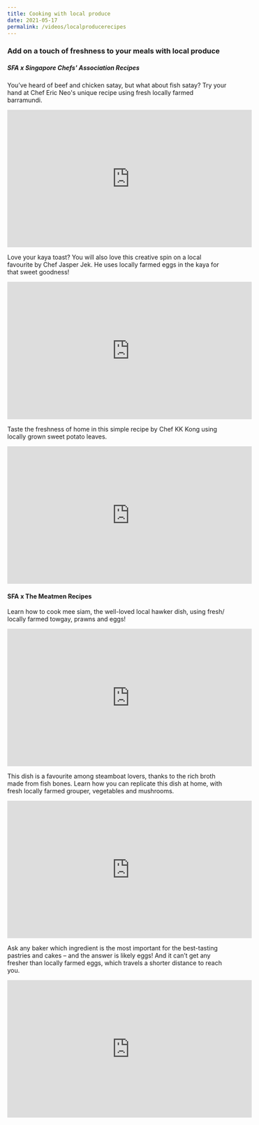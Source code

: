 ```yaml
---
title: Cooking with local produce
date: 2021-05-17
permalink: /videos/localproducerecipes
---
```

### Add on a touch of freshness to your meals with local produce


##### SFA x Singapore Chefs' Association Recipes

You’ve heard of beef and chicken satay, but what about fish satay? Try your hand at Chef Eric Neo's unique recipe using fresh locally farmed barramundi. 

<iframe width="560" height="315" src="https://www.youtube.com/embed/miuYKpxM1So" title="YouTube video player" frameborder="0" allow="accelerometer; autoplay; clipboard-write; encrypted-media; gyroscope; picture-in-picture" allowfullscreen></iframe>

Love your kaya toast? You will also love this creative spin on a local favourite by Chef Jasper Jek. He uses locally farmed eggs in the kaya for that sweet goodness!

<iframe width="560" height="315" src="https://www.youtube.com/embed/h77kSrC_xLs" title="YouTube video player" frameborder="0" allow="accelerometer; autoplay; clipboard-write; encrypted-media; gyroscope; picture-in-picture" allowfullscreen></iframe>

Taste the freshness of home in this simple recipe by Chef KK Kong using locally grown sweet potato leaves.

<iframe width="560" height="315" src="https://www.youtube.com/embed/itszntcFREM" title="YouTube video player" frameborder="0" allow="accelerometer; autoplay; clipboard-write; encrypted-media; gyroscope; picture-in-picture" allowfullscreen></iframe>

#### SFA x The Meatmen Recipes

Learn how to cook mee siam, the well-loved local hawker dish, using fresh/ locally farmed towgay, prawns and eggs!

<iframe width="560" height="315" src="https://www.youtube.com/embed/i-XSepuYEDw" title="YouTube video player" frameborder="0" allow="accelerometer; autoplay; clipboard-write; encrypted-media; gyroscope; picture-in-picture" allowfullscreen></iframe>

This dish is a favourite among steamboat lovers, thanks to the rich broth made from fish bones. Learn how you can replicate this dish at home, with fresh locally farmed grouper, vegetables and mushrooms.

<iframe width="560" height="315" src="https://www.youtube.com/embed/eASJUGZnhpg" title="YouTube video player" frameborder="0" allow="accelerometer; autoplay; clipboard-write; encrypted-media; gyroscope; picture-in-picture" allowfullscreen></iframe>

Ask any baker which ingredient is the most important for the best-tasting pastries and cakes – and the answer is likely eggs! And it can’t get any fresher than locally farmed eggs, which travels a shorter distance to reach you.

<iframe width="560" height="315" src="https://www.youtube.com/embed/vrZv6M5Hl4o" title="YouTube video player" frameborder="0" allow="accelerometer; autoplay; clipboard-write; encrypted-media; gyroscope; picture-in-picture" allowfullscreen></iframe>